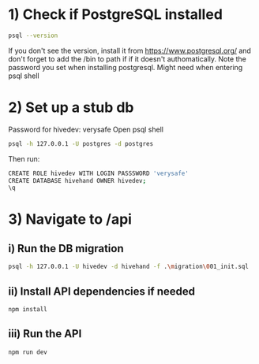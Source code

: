 # 1) Check if PostgreSQL installed

```bash
psql --version
```
If you don't see the version, install it from https://www.postgresql.org/ and don't forget to add the /bin to path
if if it doesn't authomatically.
Note the password you set when installing postgresql. Might need when entering psql shell

# 2) Set up a stub db
Password for hivedev: verysafe
Open psql shell

```bash
psql -h 127.0.0.1 -U postgres -d postgres
```
Then run:
```bash
CREATE ROLE hivedev WITH LOGIN PASSSWORD 'verysafe'
CREATE DATABASE hivehand OWNER hivedev;
\q
```
# 3) Navigate to /api

## i) Run the DB migration
```bash
psql -h 127.0.0.1 -U hivedev -d hivehand -f .\migration\001_init.sql
```

## ii) Install API dependencies if needed
```bash
npm install
```

## iii) Run the API
```bash
npm run dev
```


